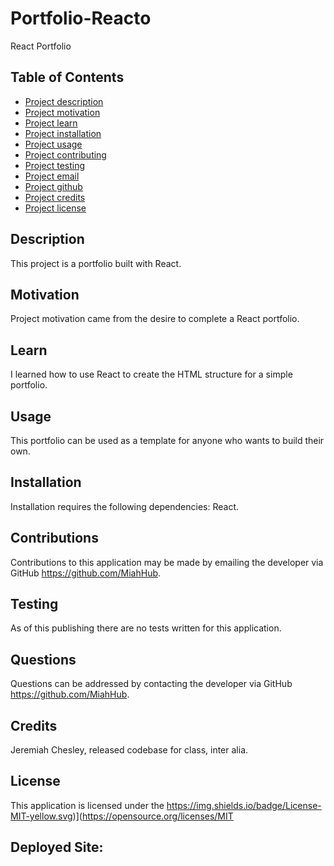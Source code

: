 # Portfolio-Reacto

React Portfolio

## Table of Contents

- [Project description](#Description)
- [Project motivation](#Motivation)
- [Project learn](#Learn)
- [Project installation](#Installation)
- [Project usage](#Usage)
- [Project contributing](#Contributing)
- [Project testing](#Testing)
- [Project email](#Questions)
- [Project github](#Questions)
- [Project credits](#Credits)
- [Project license](#License)

## Description

This project is a portfolio built with React.

## Motivation

Project motivation came from the desire to complete a React portfolio.

## Learn

I learned how to use React to create the HTML structure for a simple portfolio.

## Usage

This portfolio can be used as a template for anyone who wants to build their own.

## Installation

Installation requires the following dependencies:
React.

## Contributions

Contributions to this application may be made by emailing the developer via GitHub https://github.com/MiahHub.

## Testing

As of this publishing there are no tests written for this application.

## Questions

Questions can be addressed by contacting the developer via GitHub https://github.com/MiahHub.

## Credits

Jeremiah Chesley, released codebase for class, inter alia.

## License

This application is licensed under the https://img.shields.io/badge/License-MIT-yellow.svg)](https://opensource.org/licenses/MIT

## Deployed Site:
